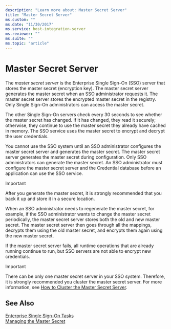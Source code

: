 ```yaml
---
description: "Learn more about: Master Secret Server"
title: "Master Secret Server"
ms.custom: ""
ms.date: "11/30/2017"
ms.service: host-integration-server
ms.reviewer: ""
ms.suite: ""
ms.topic: "article"
---
```

# Master Secret Server
The *master secret server* is the Enterprise Single Sign-On (SSO) server that stores the master secret (encryption key). The master secret server generates the master secret when an SSO administrator requests it. The master secret server stores the encrypted master secret in the registry. Only Single Sign-On administrators can access the master secret.  
  
 The other Single Sign-On servers check every 30 seconds to see whether the master secret has changed. If it has changed, they read it securely; otherwise, they continue to use the master secret they already have cached in memory. The SSO service uses the master secret to encrypt and decrypt the user credentials.  
  
 You cannot use the SSO system until an SSO administrator configures the master secret server and generates the master secret. The master secret server generates the master secret during configuration. Only SSO administrators can generate the master secret. An SSO administrator must configure the master secret server and the Credential database before an application can use the SSO service.  
  
> [!IMPORTANT]
>  After you generate the master secret, it is strongly recommended that you back it up and store it in a secure location.  
  
 When an SSO administrator needs to regenerate the master secret, for example, if the SSO administrator wants to change the master secret periodically, the master secret server stores both the old and new master secret. The master secret server then goes through all the mappings, decrypts them using the old master secret, and encrypts them again using the new master secret.  
  
 If the master secret server fails, all runtime operations that are already running continue to run, but SSO servers are not able to encrypt new credentials.  
  
> [!IMPORTANT]
>  There can be only one master secret server in your SSO system. Therefore, it is strongly recommended you cluster the master secret server. For more information, see [How to Cluster the Master Secret Server](../esso/how-to-cluster-the-master-secret-server.md).  
  
## See Also  
 [Enterprise Single Sign-On Tasks](../esso/enterprise-single-sign-on-tasks.md)   
 [Managing the Master Secret](../esso/managing-the-master-secret.md)
